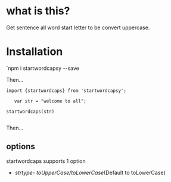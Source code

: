 # what is this?

Get sentence all word start letter to be convert uppercase.

# Installation

`npm i startwordcapsy --save


Then...
```
import {startwordcaps} from 'startwordcapsy';

   var str = "welcome to all";

startwordcaps(str)


```
Then...




## options
startwordcaps supports 1 option
* *strtype*- _toUpperCase/toLowerCase_(Default to toLowerCase)
